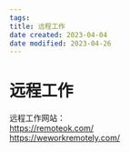 ```yaml
---
tags:
title: 远程工作
date created: 2023-04-04
date modified: 2023-04-26
---
```


# 远程工作

远程工作网站：  
https://remoteok.com/  
https://weworkremotely.com/
